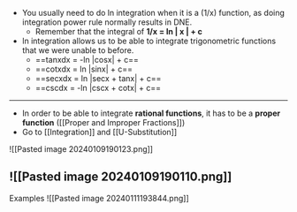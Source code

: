
- You usually need to do ln integration when it is a (1/x) function, as doing integration power rule normally results in DNE.
	- Remember that the integral of **1/x = ln | x | + c**
- ln integration allows us to be able to integrate trigonometric functions that we were unable to before.
	- ==tanxdx = -ln |cosx| + c==
	- ==cotxdx = ln |sinx| + c==
	- ==secxdx = ln |secx + tanx| + c==
	- ==cscdx = -ln |cscx + cotx| + c==
---
- In order to be able to integrate **rational functions**, it has to be a **proper function** ([[Proper and Improper Fractions]])
- Go to [[Integration]] and [[U-Substitution]]

![[Pasted image 20240109190123.png]]

![[Pasted image 20240109190110.png]]
---
Examples
![[Pasted image 20240111193844.png]]